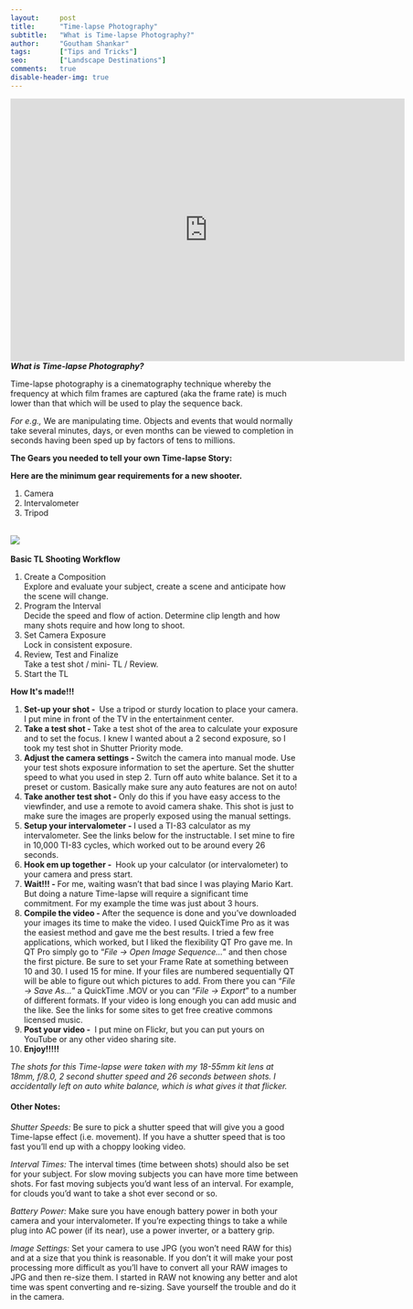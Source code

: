 ```yaml
---
layout:     post
title:      "Time-lapse Photography"
subtitle:   "What is Time-lapse Photography?"
author:     "Goutham Shankar"
tags:       ["Tips and Tricks"]
seo:		["Landscape Destinations"]
comments:   true
disable-header-img: true
---
```


<iframe width="690" height="460" src="https://www.youtube.com/embed/BujWmbHEO90?rel=0" frameborder="0" allowfullscreen></iframe>

<br>
<strong><em>What is Time-lapse Photography?</em></strong>

<p>Time-lapse photography is a cinematography technique whereby the frequency at which film frames are captured (aka the frame rate) is much lower than that which will be used to play the sequence back. </p>
<p><em>For e.g.,</em> We are manipulating time. Objects and events that would normally take several minutes, days, or even months can be viewed to completion in seconds having been sped up by factors of tens to millions.</p>

<strong>The Gears you needed to tell your own Time-lapse Story:</strong>

<strong>Here are the minimum gear requirements for a new shooter.</strong>

<ol>
	<li> Camera</li>
	<li> Intervalometer </li>
	<li>Tripod </li>
</ol>

<br>
<img src="{{ site.baseurl }}/img/timelapse.jpg">
<br><br>
<strong>Basic TL Shooting Workflow</strong>
<ol>
<li>Create a Composition</li>
Explore and evaluate your subject, create a scene and anticipate how the scene will change.
<li> Program the Interval</li>
Decide the speed and flow of action. Determine clip length and how many shots require and how long to shoot.
<li> Set Camera Exposure</li>
Lock in consistent exposure. 
<li> Review, Test and Finalize</li>
Take a test shot / mini- TL / Review.
<li> Start the TL</li>
</ol>


<strong>How It's made!!!</strong>
<ol>
<li><strong>Set-up your shot - </strong>
 Use a tripod or sturdy location to place your camera. I put mine in front of the TV in the entertainment center.</li>
<li><strong>Take a test shot - </strong> 
Take a test shot of the area to calculate your exposure and to set the focus. I knew I wanted about a 2 second exposure, so I took my test shot in Shutter Priority mode.</li>
<li><strong>Adjust the camera settings - </strong>
Switch the camera into manual mode. Use your test shots exposure information to set the aperture. Set the shutter speed to what you used in step 2. Turn off auto white balance. Set it to a preset or custom. Basically make sure any auto features are not on auto!</li>
<li><strong>Take another test shot - </strong>
Only do this if you have easy access to the viewfinder, and use a remote to avoid camera shake. This shot is just to make sure the images are properly exposed using the manual settings.</li>
<li><strong>Setup your intervalometer - </strong>
I used a TI-83 calculator as my intervalometer. See the links below for the instructable. I set mine to fire in 10,000 TI-83 cycles, which worked out to be around every 26 seconds.</li>
<li><strong>Hook em up together - </strong> 
 Hook up your calculator (or intervalometer) to your camera and press start.</li>
<li><strong>Wait!!! - </strong>
For me, waiting wasn’t that bad since I was playing Mario Kart. But doing a nature Time-lapse will require a significant time commitment. For my example the time was just about 3 hours.</li>
<li><strong>Compile the video - </strong>
After the sequence is done and you’ve downloaded your images its time to make the video. I used QuickTime Pro as it was the easiest method and gave me the best results. I tried a few free applications, which worked, but I liked the flexibility QT Pro gave me. In QT Pro simply go to “<em>File -> Open Image Sequence…</em>” and then chose the first picture. Be sure to set your Frame Rate at something between 10 and 30. I used 15 for mine. If your files are numbered sequentially QT will be able to figure out which pictures to add. From there you can “<em>File -> Save As…</em>” a QuickTime .MOV or you can “<em>File -> Export</em>” to a number of different formats. If your video is long enough you can add music and the like. See the links for some sites to get free creative commons licensed music.</li>
<li><strong>Post your video - </strong> I put mine on Flickr, but you can put yours on YouTube or any other video sharing site.</li>
<li><strong> Enjoy!!!!! </strong></li>
</ol>
<em>The shots for this Time-lapse were taken with my 18-55mm kit lens at 18mm, f/8.0, 2 second shutter speed and 26 seconds between shots. I accidentally left on auto white balance, which is what gives it that flicker.
</em>
<h4>
Other Notes:
</h4>
<p><em>Shutter Speeds:</em> Be sure to pick a shutter speed that will give you a good Time-lapse effect (i.e. movement). If you have a shutter speed that is too fast you’ll end up with a choppy looking video.</p>
<p><em>Interval Times:</em> The interval times (time between shots) should also be set for your subject. For slow moving subjects you can have more time between shots. For fast moving subjects you’d want less of an interval. For example, for clouds you’d want to take a shot ever second or so.</p>
<p><em>Battery Power:</em> Make sure you have enough battery power in both your camera and your intervalometer. If you’re expecting things to take a while plug into AC power (if its near), use a power inverter, or a battery grip.</p>
<p><em>Image Settings:</em> Set your camera to use JPG (you won’t need RAW for this) and at a size that you think is reasonable. If you don’t it will make your post processing more difficult as you’ll have to convert all your RAW images to JPG and then re-size them. I started in RAW not knowing any better and alot time was spent converting and re-sizing. Save yourself the trouble and do it in the camera.
</p>
